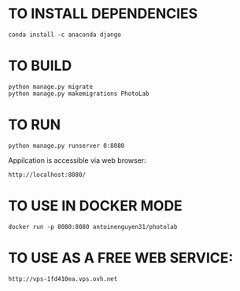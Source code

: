 # TO INSTALL DEPENDENCIES
```
conda install -c anaconda django 
```

# TO BUILD

```
python manage.py migrate
python manage.py makemigrations PhotoLab
```

# TO RUN

```
python manage.py runserver 0:8080
```
Appilcation is accessible via web browser:
```
http://localhost:8080/
```
# TO USE IN DOCKER MODE
```
docker run -p 8080:8080 antoinenguyen31/photolab
```
# TO USE AS A FREE WEB SERVICE:
```
http://vps-1fd410ea.vps.ovh.net
```

